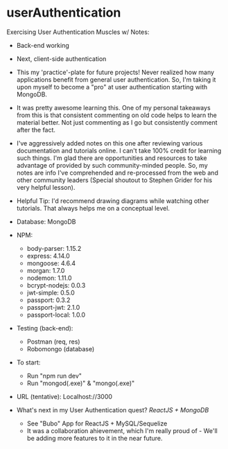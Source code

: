 # userAuthentication

Exercising User Authentication Muscles w/ Notes:
-	Back-end working
-	Next, client-side authentication
-	This my 'practice'-plate for future projects! Never realized how many applications benefit from general user authentication.  So, I'm taking it upon myself to become a "pro" at user authentication starting with MongoDB.
-	It was pretty awesome learning this.  One of my personal takeaways from this is that consistent commenting on old code helps to learn the material better.  Not just commenting as I go but consistently comment after the fact.
-	I've aggressively added notes on this one after reviewing various documentation and tutorials online.  I can't take 100% credit for learning such things.  I'm glad there are opportunities and resources to take advantage of provided by such community-minded people.  So, my notes are info I've comprehended and re-processed from the web and other community leaders (Special shoutout to Stephen Grider for his very helpful lesson).
-	Helpful Tip: I'd recommend drawing diagrams while watching other tutorials.  That always helps me on a conceptual level.

- Database: MongoDB
- NPM:
	- body-parser: 1.15.2
	- express: 4.14.0
	- mongoose: 4.6.4
	- morgan: 1.7.0
	- nodemon: 1.11.0
	- bcrypt-nodejs: 0.0.3
	- jwt-simple: 0.5.0
	- passport: 0.3.2
    - passport-jwt: 2.1.0
    - passport-local: 1.0.0

- Testing (back-end): 
	- Postman (req, res)
 	- Robomongo (database)

- To start: 
	- Run "npm run dev"
	- Run "mongod(.exe)" & "mongo(.exe)"

- URL (tentative): Localhost://3000

- What's next in my User Authentication quest? *ReactJS + MongoDB*
	- See "Bubo" App for ReactJS + MySQL/Sequelize
	- It was a collaboration ahievement, which I'm really proud of - We'll be adding more features to it in the near future.


